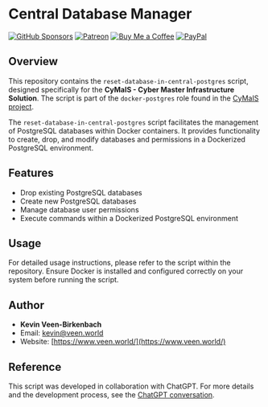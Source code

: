 # Central Database Manager
[![GitHub Sponsors](https://img.shields.io/badge/Sponsor-GitHub%20Sponsors-blue?logo=github)](https://github.com/sponsors/kevinveenbirkenbach) [![Patreon](https://img.shields.io/badge/Support-Patreon-orange?logo=patreon)](https://www.patreon.com/c/kevinveenbirkenbach) [![Buy Me a Coffee](https://img.shields.io/badge/Buy%20me%20a%20Coffee-Funding-yellow?logo=buymeacoffee)](https://buymeacoffee.com/kevinveenbirkenbach) [![PayPal](https://img.shields.io/badge/Donate-PayPal-blue?logo=paypal)](https://s.veen.world/paypaldonate)


## Overview

This repository contains the `reset-database-in-central-postgres` script, designed specifically for the **CyMaIS - Cyber Master Infrastructure Solution**. The script is part of the `docker-postgres` role found in the [CyMaIS project](https://github.com/kevinveenbirkenbach/cymais/tree/master/roles/docker-postgres).

The `reset-database-in-central-postgres` script facilitates the management of PostgreSQL databases within Docker containers. It provides functionality to create, drop, and modify databases and permissions in a Dockerized PostgreSQL environment.

## Features

- Drop existing PostgreSQL databases
- Create new PostgreSQL databases
- Manage database user permissions
- Execute commands within a Dockerized PostgreSQL environment

## Usage

For detailed usage instructions, please refer to the script within the repository. Ensure Docker is installed and configured correctly on your system before running the script.

## Author

- **Kevin Veen-Birkenbach**
- Email: [kevin@veen.world](mailto:kevin@veen.world)
- Website: [https://www.veen.world/](https://www.veen.world/)

## Reference

This script was developed in collaboration with ChatGPT. For more details and the development process, see the [ChatGPT conversation]([https://openai.com/chat](https://chat.openai.com/share/4f6fbef3-7c0a-4fac-9213-a3d25a5bcd90)https://chat.openai.com/share/4f6fbef3-7c0a-4fac-9213-a3d25a5bcd90).

